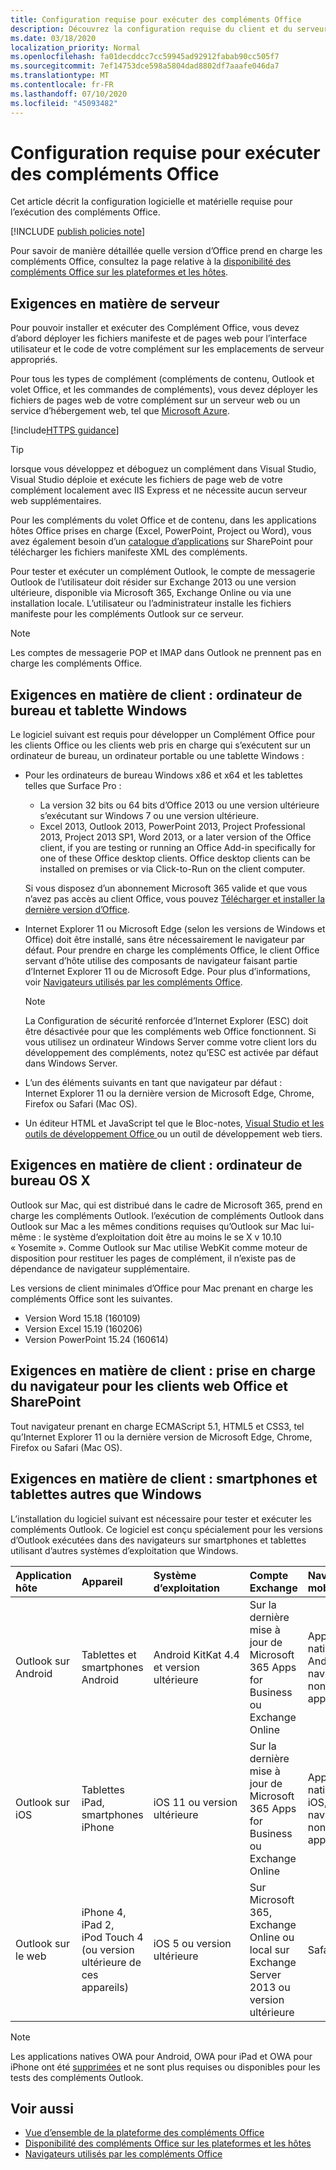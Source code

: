 ```yaml
---
title: Configuration requise pour exécuter des compléments Office
description: Découvrez la configuration requise du client et du serveur pour qu’un utilisateur final doive exécuter des compléments Office.
ms.date: 03/18/2020
localization_priority: Normal
ms.openlocfilehash: fa01decddcc7cc59945ad92912fabab90cc505f7
ms.sourcegitcommit: 7ef14753dce598a5804dad8802df7aaafe046da7
ms.translationtype: MT
ms.contentlocale: fr-FR
ms.lasthandoff: 07/10/2020
ms.locfileid: "45093482"
---
```

# <a name="requirements-for-running-office-add-ins"></a>Configuration requise pour exécuter des compléments Office

Cet article décrit la configuration logicielle et matérielle requise pour l’exécution des compléments Office.

[!INCLUDE [publish policies note](../includes/note-publish-policies.md)]

Pour savoir de manière détaillée quelle version d’Office prend en charge les compléments Office, consultez la page relative à la [disponibilité des compléments Office sur les plateformes et les hôtes](../overview/office-add-in-availability.md).

## <a name="server-requirements"></a>Exigences en matière de serveur

Pour pouvoir installer et exécuter des Complément Office, vous devez d’abord déployer les fichiers manifeste et de pages web pour l’interface utilisateur et le code de votre complément sur les emplacements de serveur appropriés.

Pour tous les types de complément (compléments de contenu, Outlook et volet Office, et les commandes de compléments), vous devez déployer les fichiers de pages web de votre complément sur un serveur web ou un service d’hébergement web, tel que [Microsoft Azure](../publish/host-an-office-add-in-on-microsoft-azure.md).

[!include[HTTPS guidance](../includes/https-guidance.md)]

> [!TIP]
> lorsque vous développez et déboguez un complément dans Visual Studio, Visual Studio déploie et exécute les fichiers de page web de votre complément localement avec IIS Express et ne nécessite aucun serveur web supplémentaires.

Pour les compléments du volet Office et de contenu, dans les applications hôtes Office prises en charge (Excel, PowerPoint, Project ou Word), vous avez également besoin d’un [catalogue d’applications](../publish/publish-task-pane-and-content-add-ins-to-an-add-in-catalog.md) sur SharePoint pour télécharger les fichiers manifeste XML des compléments.

Pour tester et exécuter un complément Outlook, le compte de messagerie Outlook de l’utilisateur doit résider sur Exchange 2013 ou une version ultérieure, disponible via Microsoft 365, Exchange Online ou via une installation locale. L’utilisateur ou l’administrateur installe les fichiers manifeste pour les compléments Outlook sur ce serveur.

> [!NOTE]
> Les comptes de messagerie POP et IMAP dans Outlook ne prennent pas en charge les compléments Office.

## <a name="client-requirements-windows-desktop-and-tablet"></a>Exigences en matière de client : ordinateur de bureau et tablette Windows

Le logiciel suivant est requis pour développer un Complément Office pour les clients Office ou les clients web pris en charge qui s’exécutent sur un ordinateur de bureau, un ordinateur portable ou une tablette Windows :


- Pour les ordinateurs de bureau Windows x86 et x64 et les tablettes telles que Surface Pro :
    - La version 32 bits ou 64 bits d’Office 2013 ou une version ultérieure s’exécutant sur Windows 7 ou une version ultérieure.
    - Excel 2013, Outlook 2013, PowerPoint 2013, Project Professional 2013, Project 2013 SP1, Word 2013, or a later version of the Office client, if you are testing or running an Office Add-in specifically for one of these Office desktop clients. Office desktop clients can be installed on premises or via Click-to-Run on the client computer.

  Si vous disposez d’un abonnement Microsoft 365 valide et que vous n’avez pas accès au client Office, vous pouvez [Télécharger et installer la dernière version d’Office](https://support.office.com/article/download-and-install-or-reinstall-office-365-or-office-2019-on-a-pc-or-mac-4414eaaf-0478-48be-9c42-23adc4716658).

- Internet Explorer 11 ou Microsoft Edge (selon les versions de Windows et Office) doit être installé, sans être nécessairement le navigateur par défaut. Pour prendre en charge les compléments Office, le client Office servant d’hôte utilise des composants de navigateur faisant partie d’Internet Explorer 11 ou de Microsoft Edge. Pour plus d’informations, voir [Navigateurs utilisés par les compléments Office](browsers-used-by-office-web-add-ins.md).

  > [!NOTE]
  > La Configuration de sécurité renforcée d’Internet Explorer (ESC) doit être désactivée pour que les compléments web Office fonctionnent. Si vous utilisez un ordinateur Windows Server comme votre client lors du développement des compléments, notez qu’ESC est activée par défaut dans Windows Server.

- L’un des éléments suivants en tant que navigateur par défaut : Internet Explorer 11 ou la dernière version de Microsoft Edge, Chrome, Firefox ou Safari (Mac OS).
- Un éditeur HTML et JavaScript tel que le Bloc-notes, [Visual Studio et les outils de développement Office ](https://www.visualstudio.com/features/office-tools-vs) ou un outil de développement web tiers.

## <a name="client-requirements-os-x-desktop"></a>Exigences en matière de client : ordinateur de bureau OS X

Outlook sur Mac, qui est distribué dans le cadre de Microsoft 365, prend en charge les compléments Outlook. l’exécution de compléments Outlook dans Outlook sur Mac a les mêmes conditions requises qu’Outlook sur Mac lui-même : le système d’exploitation doit être au moins le se X v 10.10 « Yosemite ». Comme Outlook sur Mac utilise WebKit comme moteur de disposition pour restituer les pages de complément, il n’existe pas de dépendance de navigateur supplémentaire.

Les versions de client minimales d’Office pour Mac prenant en charge les compléments Office sont les suivantes.

- Version Word 15.18 (160109)
- Version Excel 15.19 (160206)
- Version PowerPoint 15.24 (160614)

## <a name="client-requirements-browser-support-for-office-web-clients-and-sharepoint"></a>Exigences en matière de client : prise en charge du navigateur pour les clients web Office et SharePoint

Tout navigateur prenant en charge ECMAScript 5.1, HTML5 et CSS3, tel qu’Internet Explorer 11 ou la dernière version de Microsoft Edge, Chrome, Firefox ou Safari (Mac OS).


## <a name="client-requirements-non-windows-smartphone-and-tablet"></a>Exigences en matière de client : smartphones et tablettes autres que Windows

L’installation du logiciel suivant est nécessaire pour tester et exécuter les compléments Outlook. Ce logiciel est conçu spécialement pour les versions d’Outlook exécutées dans des navigateurs sur smartphones et tablettes utilisant d’autres systèmes d’exploitation que Windows.


| Application hôte | Appareil | Système d’exploitation | Compte Exchange | Navigateur mobile |
|:-----|:-----|:-----|:-----|:-----|
|Outlook sur Android|Tablettes et smartphones Android|Android KitKat 4.4 et version ultérieure|Sur la dernière mise à jour de Microsoft 365 Apps for Business ou Exchange Online|Application native pour Android, navigateur non applicable|
|Outlook sur iOS|Tablettes iPad, smartphones iPhone|iOS 11 ou version ultérieure|Sur la dernière mise à jour de Microsoft 365 Apps for Business ou Exchange Online|Application native pour iOS, navigateur non applicable|
|Outlook sur le web|iPhone 4, iPad 2, iPod Touch 4 (ou version ultérieure de ces appareils)|iOS 5 ou version ultérieure|Sur Microsoft 365, Exchange Online ou local sur Exchange Server 2013 ou version ultérieure|Safari|

> [!NOTE]
> Les applications natives OWA pour Android, OWA pour iPad et OWA pour iPhone ont été [supprimées](https://support.office.com/article/Microsoft-OWA-mobile-apps-are-being-retired-076ec122-4576-4900-bc26-937f84d25a4b) et ne sont plus requises ou disponibles pour les tests des compléments Outlook.


## <a name="see-also"></a>Voir aussi

- [Vue d’ensemble de la plateforme des compléments Office](../overview/office-add-ins.md)
- [Disponibilité des compléments Office sur les plateformes et les hôtes](../overview/office-add-in-availability.md)
- [Navigateurs utilisés par les compléments Office](browsers-used-by-office-web-add-ins.md)
